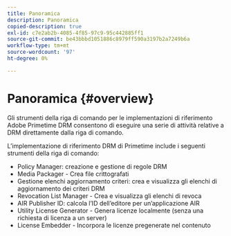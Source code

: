 ```yaml
---
title: Panoramica
description: Panoramica
copied-description: true
exl-id: c7e2ab2b-4085-4f85-97c9-95c442885ff1
source-git-commit: be43bbbd1051886c8979ff590a3197b2a7249b6a
workflow-type: tm+mt
source-wordcount: '97'
ht-degree: 0%

---
```


# Panoramica {#overview}

Gli strumenti della riga di comando per le implementazioni di riferimento Adobe Primetime DRM consentono di eseguire una serie di attività relative a DRM direttamente dalla riga di comando.

L’implementazione di riferimento DRM di Primetime include i seguenti strumenti della riga di comando:

* Policy Manager: creazione e gestione di regole DRM
* Media Packager - Crea file crittografati
* Gestione elenchi aggiornamento criteri: crea e visualizza gli elenchi di aggiornamento dei criteri DRM
* Revocation List Manager - Crea e visualizza gli elenchi di revoca
* AIR Publisher ID: calcola l’ID dell’editore per un’applicazione AIR
* Utility License Generator - Genera licenze localmente (senza una richiesta di licenza a un server)
* License Embedder - Incorpora le licenze pregenerate nel contenuto

